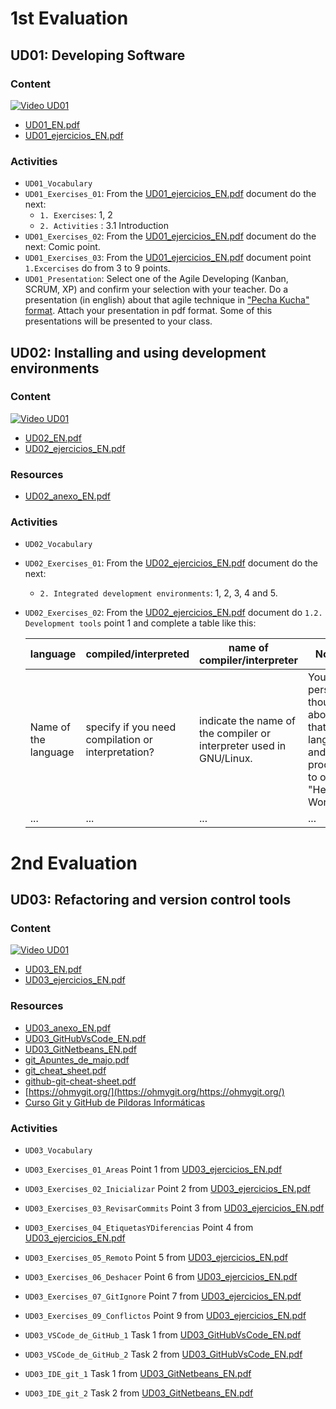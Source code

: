# 1st Evaluation

## UD01: Developing Software

### Content
[![Video UD01](https://img.youtube.com/vi/BKorP55Aqvg/0.jpg)](https://www.youtube.com/watch?v=BKorP55Aqvg)

  - [UD01_EN.pdf](https://raw.githubusercontent.com/martinezpenya/ED-CFGS-2122/master/UD01/UD01_EN.pdf)
  - [UD01_ejercicios_EN.pdf](https://raw.githubusercontent.com/martinezpenya/ED-CFGS-2122/master/UD01/UD01_ejercicios_EN.pdf)

### Activities
  - `UD01_Vocabulary`
  - `UD01_Exercises_01`: From the [UD01_ejercicios_EN.pdf](https://raw.githubusercontent.com/martinezpenya/ED-CFGS-2122/master/UD01/UD01_ejercicios_EN.pdf) document do the next:
      - `1. Exercises`: 1, 2
      - `2. Activities` : 3.1 Introduction
  - `UD01_Exercises_02`: From the [UD01_ejercicios_EN.pdf](https://raw.githubusercontent.com/martinezpenya/ED-CFGS-2122/master/UD01/UD01_ejercicios_EN.pdf) document do the next: Comic point.
  - `UD01_Exercises_03`: From the [UD01_ejercicios_EN.pdf](https://raw.githubusercontent.com/martinezpenya/ED-CFGS-2122/master/UD01/UD01_ejercicios_EN.pdf) document point `1.Excercises` do from 3 to 9 points.
  - `UD01_Presentation`: Select one of the Agile Developing (Kanban, SCRUM, XP) and confirm your selection with your teacher. Do a presentation (in english) about that agile technique in ["Pecha Kucha" format](https://es.wikipedia.org/wiki/PechaKucha). Attach your presentation in pdf format. Some of this presentations will be presented to your class.

## UD02: Installing and using development environments
### Content

[![Video UD01](https://img.youtube.com/vi/gr0xT1xnbTg/0.jpg)](https://www.youtube.com/watch?v=gr0xT1xnbTg)

  - [UD02_EN.pdf](https://raw.githubusercontent.com/martinezpenya/ED-CFGS-2122/master/UD02/UD02_EN.pdf)
  - [UD02_ejercicios_EN.pdf](https://raw.githubusercontent.com/martinezpenya/ED-CFGS-2122/master/UD02/UD02_ejercicios_EN.pdf)

### Resources

- [UD02_anexo_EN.pdf](UD02/UD02_anexo_EN.pdf)

### Activities

  - `UD02_Vocabulary`
  - `UD02_Exercises_01`: From the [UD02_ejercicios_EN.pdf](https://raw.githubusercontent.com/martinezpenya/ED-CFGS-2122/master/UD02/UD02_ejercicios_EN.pdf) document do the next:
    - `2. Integrated development environments`: 1, 2, 3, 4 and 5.

  - `UD02_Exercises_02`: From the [UD02_ejercicios_EN.pdf](https://raw.githubusercontent.com/martinezpenya/ED-CFGS-2122/master/UD02/UD02_ejercicios_EN.pdf) document do `1.2. Development tools` point 1 and complete a table like this:

    | **language**         | **compiled/interpreted**                           | **name of compiler/interpreter**                             | **Notes**                                                    |
    | -------------------- | -------------------------------------------------- | ------------------------------------------------------------ | ------------------------------------------------------------ |
    | Name of the language | specify if you need compilation or interpretation? | indicate the name of the compiler or interpreter used in GNU/Linux. | Your personal thoughts about that language and it's process to obtain "Hello World" |
    | ...                  | ...                                                | ...                                                          | ...                                                          |

# 2nd Evaluation

## UD03: Refactoring and version control tools

### Content

[![Video UD01](https://img.youtube.com/vi/Y8h_Zmedwn4/0.jpg)](https://www.youtube.com/watch?v=Y8h_Zmedwn4)

  - [UD03_EN.pdf](UD03/UD03_EN.pdf)
  - [UD03_ejercicios_EN.pdf](UD03/UD03_ejercicios_EN.pdf)

### Resources

- [UD03_anexo_EN.pdf](UD03/UD03_anexo_EN.pdf)
- [UD03_GitHubVsCode_EN.pdf](UD03/UD03_GitHubVsCode_EN.pdf)
- [UD03_GitNetbeans_EN.pdf](UD03/UD03_GitNetbeans_EN.pdf)
- [git_Apuntes_de_majo.pdf](UD03/git_Apuntes_de_majo.pdf)
- [git_cheat_sheet.pdf](UD03/git_cheat_sheet.pdf)
- [github-git-cheat-sheet.pdf](UD03/github-git-cheat-sheet.pdf)
- [https://ohmygit.org/](https://ohmygit.org/https://ohmygit.org/)
- [Curso Git y GitHub de Pildoras Informáticas](https://www.youtube.com/playlist?list=PLU8oAlHdN5BlyaPFiNQcV0xDqy0eR35aU)

### Activities

  - `UD03_Vocabulary`
  - `UD03_Exercises_01_Areas` Point 1 from [UD03_ejercicios_EN.pdf](UD03/UD03_ejercicios_EN.pdf)

  - `UD03_Exercises_02_Inicializar` Point 2 from [UD03_ejercicios_EN.pdf](UD03/UD03_ejercicios_EN.pdf)
  - `UD03_Exercises_03_RevisarCommits` Point 3 from [UD03_ejercicios_EN.pdf](UD03/UD03_ejercicios_EN.pdf)
  - `UD03_Exercises_04_EtiquetasYDiferencias` Point 4 from [UD03_ejercicios_EN.pdf](UD03/UD03_ejercicios_EN.pdf)
  - `UD03_Exercises_05_Remoto` Point 5 from [UD03_ejercicios_EN.pdf](UD03/UD03_ejercicios_EN.pdf)
  - `UD03_Exercises_06_Deshacer` Point 6 from [UD03_ejercicios_EN.pdf](UD03/UD03_ejercicios_EN.pdf)
  - `UD03_Exercises_07_GitIgnore` Point 7 from [UD03_ejercicios_EN.pdf](UD03/UD03_ejercicios_EN.pdf)
  - `UD03_Exercises_09_Conflictos`  Point 9 from [UD03_ejercicios_EN.pdf](UD03/UD03_ejercicios_EN.pdf)
  - `UD03_VSCode_de_GitHub_1` Task 1 from [UD03_GitHubVsCode_EN.pdf](UD03/UD03_GitHubVsCode_EN.pdf)
  - `UD03_VSCode_de_GitHub_2` Task 2 from [UD03_GitHubVsCode_EN.pdf](UD03/UD03_GitHubVsCode_EN.pdf)
  - `UD03_IDE_git_1` Task 1 from [UD03_GitNetbeans_EN.pdf](UD03/UD03_GitNetbeans_EN.pdf)
  - `UD03_IDE_git_2` Task 2 from [UD03_GitNetbeans_EN.pdf](UD03/UD03_GitNetbeans_EN.pdf)
